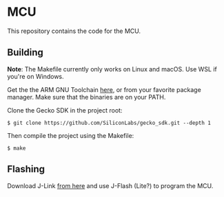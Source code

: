 # MCU

This repository contains the code for the MCU.

## Building

**Note**: The Makefile currently only works on Linux and macOS. Use WSL if you're on Windows.

Get the the ARM GNU Toolchain [here](https://developer.arm.com/downloads/-/arm-gnu-toolchain-downloads),
or from your favorite package manager. Make sure that the binaries are on your PATH.

Clone the Gecko SDK in the project root:

```
$ git clone https://github.com/SiliconLabs/gecko_sdk.git --depth 1
```

Then compile the project using the Makefile:

```
$ make
```

## Flashing

Download J-Link [from here](https://www.segger.com/downloads/jlink/) and use J-Flash (Lite?)
to program the MCU.
